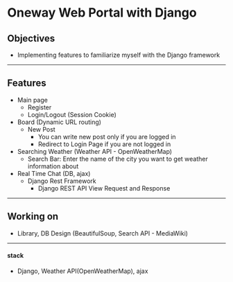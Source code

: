 # Oneway Web Portal with Django

## Objectives
- Implementing features to familiarize myself with the Django framework
***
## Features
 - Main page
   - Register
   - Login/Logout (Session Cookie)
 - Board (Dynamic URL routing)
   - New Post
      - You can write new post only if you are logged in
      - Redirect to Login Page if you are not logged in
 - Searching Weather (Weather API - OpenWeatherMap)
   - Search Bar: Enter the name of the city you want to get weather information about
 - Real Time Chat (DB, ajax)
   - Django Rest Framework
     - Django REST API View Request and Response
***
## Working on
 
 - Library, DB Design (BeautifulSoup, Search API - MediaWiki)

***
#### stack
- Django, Weather API(OpenWeatherMap), ajax